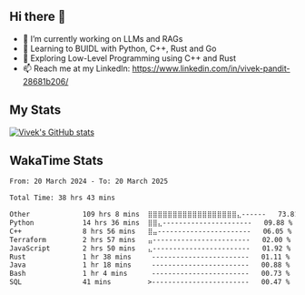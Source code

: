 ## Hi there 👋

- 🔭 I’m currently working on LLMs and RAGs
- 🌱 Learning to BUIDL with Python, C++, Rust and Go 
- 🤔 Exploring Low-Level Programming using C++ and Rust 
- 📫 Reach me at my LinkedIn: https://www.linkedin.com/in/vivek-pandit-28681b206/

## My Stats
[![Vivek's GitHub stats](https://github-readme-stats.vercel.app/api?username=ipanditi&show_icons=true&theme=dark)](https://ipanditi.github.io/)

## WakaTime Stats
<!--START_SECTION:waka-->

```txt
From: 20 March 2024 - To: 20 March 2025

Total Time: 38 hrs 43 mins

Other             109 hrs 8 mins  ⣿⣿⣿⣿⣿⣿⣿⣿⣿⣿⣿⣿⣿⣿⣿⣿⣿⣿⣄------   73.81 %
Python            14 hrs 36 mins  ⣿⣿⣄----------------------   09.88 %
C++               8 hrs 56 mins   ⣿⣤-----------------------   06.05 %
Terraform         2 hrs 57 mins   ⣤------------------------   02.00 %
JavaScript        2 hrs 50 mins   ⣄------------------------   01.92 %
Rust              1 hr 38 mins     ------------------------   01.11 %
Java              1 hr 18 mins     ------------------------   00.88 %
Bash              1 hr 4 mins      ------------------------   00.73 %
SQL               41 mins         >------------------------   00.47 %
```

<!--END_SECTION:waka-->


